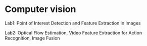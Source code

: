 # Computer vision
Lab1: Point of Interest Detection and Feature Extraction in Images

Lab2: Optical Flow Estimation, Video Feature Extraction for Action Recognition, Image Fusion
